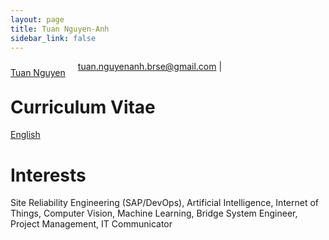 ```yaml
---
layout: page
title: Tuan Nguyen-Anh
sidebar_link: false
---
```


<!--img src='/assets/img/IMG_6283.JPG' width='128' alt='Tuan Nguyen-Anh' style="float: right;" -->

<script type="text/javascript" src="https://platform.linkedin.com/badges/js/profile.js" async defer></script>
<div class="LI-profile-badge"  data-version="v1" data-size="medium" data-locale="ja_JP" data-type="horizontal" data-theme="dark" data-vanity="tuan-nguyen-b21490213" style="float: left; margin-right: 20px; margin-bottom: 10px; margin-top: 10px;"><a class="LI-simple-link" href='https://vn.linkedin.com/in/tuan-nguyen-b21490213?trk=profile-badge'>Tuan Nguyen</a></div>

<div id="webaddress">
<a href="mailto:tuan.nguyenanh.brse@gmail.com">tuan.nguyenanh.brse@gmail.com</a>
| <a href="https://github.com/wanted2"><i class="fab fa-github-square"></i></a>
<a href="{{ site.url }}"><i class="fas fa-blog"></i></a>
<a href="https://www.facebook.com/profile.php?id=100054680134010"><i class="fab fa-facebook-square"></i></a>
</div>

# Curriculum Vitae

[English](/assets/english.pdf)

# Interests

Site Reliability Engineering (SAP/DevOps), Artificial Intelligence, Internet of Things, Computer Vision, Machine Learning,
Bridge System Engineer, Project Management, IT Communicator
